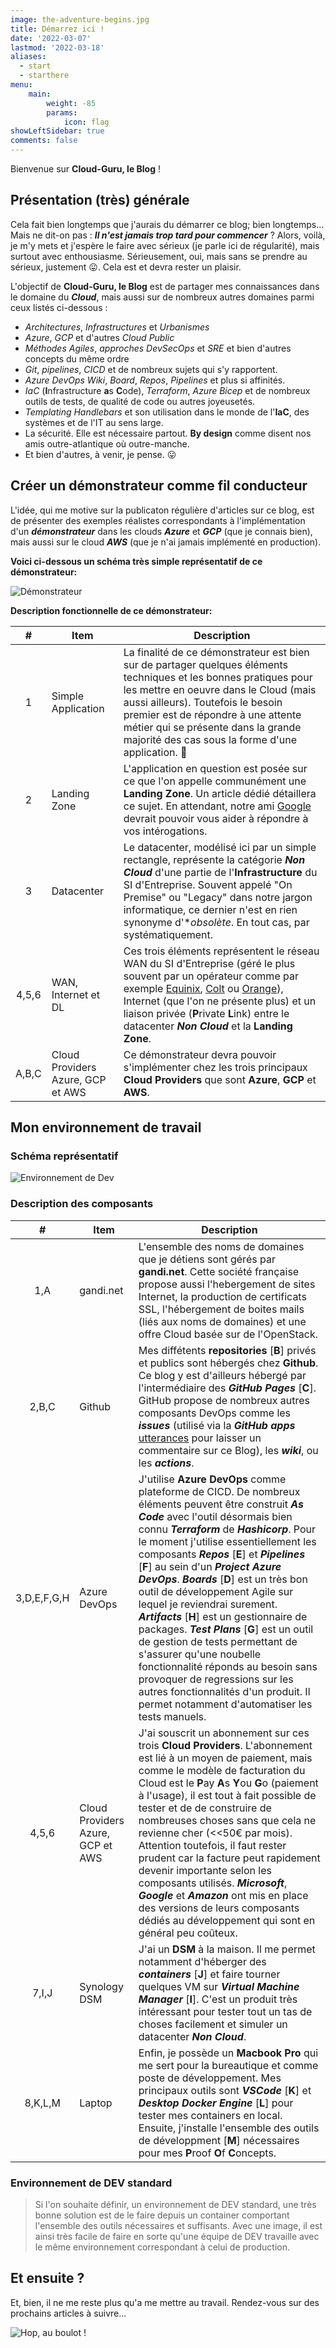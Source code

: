 ```yaml
---
image: the-adventure-begins.jpg
title: Démarrez ici !
date: '2022-03-07'
lastmod: '2022-03-18'
aliases:
  - start
  - starthere
menu:
    main: 
        weight: -85
        params:
            icon: flag
showLeftSidebar: true
comments: false
---
```


Bienvenue sur **Cloud-Guru, le Blog** !

## Présentation (très) générale

Cela fait bien longtemps que j'aurais du démarrer ce blog; bien longtemps... Mais ne dit-on pas : ***Il n'est jamais trop tard pour commencer*** ? Alors, voilà, je m'y mets et j'espère le faire avec sérieux (je parle ici de régularité), mais surtout avec enthousiasme. Sérieusement, oui, mais sans se prendre au sérieux, justement 😛. Cela est et devra rester un plaisir.

L'objectif de **Cloud-Guru, le Blog** est de partager mes connaissances dans le domaine du ***Cloud***, mais aussi sur de nombreux autres domaines parmi ceux listés ci-dessous :

- *Architectures*, *Infrastructures* et *Urbanismes*
- *Azure*, *GCP* et d'autres *Cloud Public*
- *Méthodes Agiles*, *approches DevSecOps* et *SRE* et bien d'autres concepts du même ordre
- *Git*, *pipelines*, *CICD* et de nombreux sujets qui s'y rapportent.
- *Azure DevOps Wiki*, *Board*, *Repos*, *Pipelines* et plus si affinités.
- *IaC* (**I**nfrastructure **a**s **C**ode), *Terraform*, *Azure Bicep* et de nombreux outils de tests, de qualité de code ou autres joyeusetés.
- *Templating Handlebars* et son utilisation dans le monde de l'**IaC**, des systèmes et de l'IT au sens large.
- La sécurité. Elle est nécessaire partout. **By design** comme disent nos amis outre-atlantique où outre-manche.
- Et bien d'autres, à venir, je pense. 😛

## Créer un démonstrateur comme fil conducteur

L'idée, qui me motive sur la publicaton régulière d'articles sur ce blog, est de présenter des exemples réalistes correspondants à l'implémentation d'un ***démonstrateur*** dans les clouds ***Azure*** et ***GCP*** (que je connais bien), mais aussi sur le cloud ***AWS*** (que je n'ai jamais implémenté en production).

**Voici ci-dessous un schéma très simple représentatif de ce démonstrateur:**

![Démonstrateur](img/demonstrator.jpg)

**Description fonctionnelle de ce démonstrateur:**

| # |Item|Description|
|:-:|----|-----------|
|1|Simple Application| La finalité de ce démonstrateur est bien sur de partager quelques éléments techniques et les bonnes pratiques pour les mettre en oeuvre dans le Cloud (mais aussi ailleurs). Toutefois le besoin premier est de répondre à une attente métier qui se présente dans la grande majorité des cas sous la forme d'une application. 🤗|
|2|Landing Zone|L'application en question est posée sur ce que l'on appelle communément une **Landing Zone**. Un article dédié détaillera ce sujet. En attendant, notre ami [Google](https://www.google.com/search?q=landing+zone) devrait pouvoir vous aider à répondre à vos intérogations.|
|3|Datacenter|Le datacenter, modélisé ici par un simple rectangle, représente la catégorie ***Non Cloud*** d'une partie de l'**Infrastructure** du SI d'Entreprise. Souvent appelé "On Premise" ou "Legacy" dans notre jargon informatique, ce dernier n'est en rien synonyme d'**obsolète*. En tout cas, par systématiquement.|
|4,5,6|WAN, Internet et DL|Ces trois éléments représentent le réseau WAN du SI d'Entreprise (géré le plus souvent par un opérateur comme par exemple [Equinix](https://www.equinix.fr), [Colt](https://www.colt.net) ou [Orange](https://www.orange-business.com/fr)), Internet (que l'on ne présente plus) et un liaison privée (**P**rivate **L**ink) entre le datacenter ***Non Cloud*** et la **Landing Zone**.|
|A,B,C|Cloud Providers Azure, GCP et AWS|Ce démonstrateur devra pouvoir s'implémenter chez les trois principaux **Cloud Providers** que sont **Azure**, **GCP** et **AWS**.|

## Mon environnement de travail

### Schéma représentatif

![Environnement de Dev](img/dev-environment.jpg)

### Description des composants

| # |Item|Description|
|:-:|----|-----------|
|1,A|gandi.net|L'ensemble des noms de domaines que je détiens sont gérés par **gandi.net**. Cette société française propose aussi l'hebergement de sites Internet, la production de certificats SSL, l'hébergement de boites mails (liés aux noms de domaines) et une offre Cloud basée sur de l'OpenStack.|
|2,B,C|Github|Mes diffétents **repositories** [**B**] privés et publics sont hébergés chez **Github**. Ce blog y est d'ailleurs hébergé par l'intermédiaire des ***GitHub Pages*** [**C**]. GitHub propose de nombreux autres composants DevOps comme les ***issues*** (utilisé via la ***GitHub apps*** [utterances](https://github.com/apps/utterances) pour laisser un commentaire sur ce Blog), les ***wiki***, ou les ***actions***.|
|3,D,E,F,G,H|Azure DevOps|J'utilise **Azure DevOps** comme plateforme de CICD. De nombreux éléments peuvent être construit ***As Code*** avec l'outil désormais bien connu ***Terraform*** de ***Hashicorp***. Pour le moment j'utilise essentiellement les composants ***Repos*** [**E**] et ***Pipelines*** [**F**] au sein d'un ***Project Azure DevOps***. ***Boards*** [**D**] est un très bon outil de développement Agile sur lequel je reviendrai surement. ***Artifacts*** [**H**] est un gestionnaire de packages. ***Test Plans*** [**G**] est un outil de gestion de tests permettant de s'assurer qu'une noubelle fonctionnalité réponds au besoin sans provoquer de regressions sur les autres fonctionnalités d'un produit. Il permet notamment d'automatiser les tests manuels.|
|4,5,6|Cloud Providers Azure, GCP et AWS|J'ai souscrit un abonnement sur ces trois **Cloud Providers**. L'abonnement est lié à un moyen de paiement, mais comme le modèle de facturation du Cloud est le **P**ay **A**s **Y**ou **G**o (paiement à l'usage), il est tout à fait possible de tester et de de construire de nombreuses choses sans que cela ne revienne cher (<<50€ par mois). Attention toutefois, il faut rester prudent car la facture peut rapidement devenir importante selon les composants utilisés. ***Microsoft***, ***Google*** et ***Amazon*** ont mis en place des versions de leurs composants dédiés au développement qui sont en général peu coûteux.|
|7,I,J|Synology DSM|J'ai un **DSM** à la maison. Il me permet notamment d'héberger des ***containers*** [**J**] et faire tourner quelques VM sur ***Virtual Machine Manager*** [**I**]. C'est un produit très intéressant pour tester tout un tas de choses facilement et simuler un datacenter ***Non Cloud***.|
|8,K,L,M|Laptop|Enfin, je possède un **Macbook Pro** qui me sert pour la bureautique et comme poste de développement. Mes principaux outils sont ***VSCode*** [**K**] et ***Desktop Docker Engine*** [**L**] pour tester mes containers en local. Ensuite, j'installe l'ensemble des outils de développment [**M**] nécessaires pour mes **P**roof **O**f **C**oncepts.|

### Environnement de DEV standard

> Si l'on souhaite définir, un environnement de DEV standard, une très bonne solution est de le faire depuis un container comportant l'ensemble des outils nécessaires et suffisants. Avec une image, il est ainsi très facile de faire en sorte qu'une équipe de DEV travaille avec le même environnement correspondant à celui de production.

## Et ensuite ?

Et, bien, il ne me reste plus qu'a me mettre au travail. Rendez-vous sur des prochains articles à suivre...

![Hop, au boulot !](img/lets-get-started.jpg)
